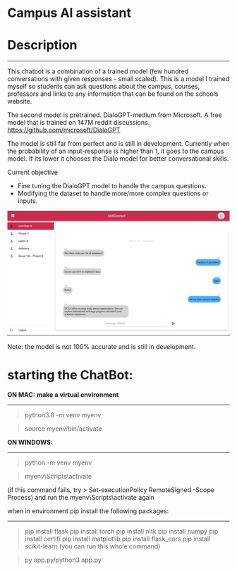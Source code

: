 # Campus AI assistant


# Description
___

This chatbot is a combination of a trained model (few hundred conversations with given responses - small scaled). This is a model I trained myself so students can ask questions 
about the campus, courses, professors and links to any information that can be found on the schools website.

The second model is pretrained. DialoGPT-medium from Microsoft. A free model that is trained on 147M reddit discussions. https://github.com/microsoft/DialoGPT

The model is still far from perfect and is still in development. Currently when the probability of an input-response is higher than 1, it goes to the campus model. If its 
lower it chooses the Dialo model for better conversational skills. 

Current objective 

- Fine tuning the DialoGPT model to handle the campus questions.
- Modifying the dataset to handle more/more complex questions or inputs.

![Alt text](image.png)


Note: the model is not 100% accurate and is still in development.


# starting the ChatBot:

**ON MAC:** 
**make a virtual environment**
___
> python3.8 -m venv myenv

> source myenv/bin/activate

**ON WINDOWS:**
___
> python -m venv myenv

>myenv\Scripts\activate 

(if this command fails, try > Set-executionPolicy RemoteSigned -Scope Process) and run the myenv\Scripts\activate again

when in environment pip install the following packages:
___
> pip install flask pip install torch pip install nltk pip install numpy pip install certifi pip install matplotlib 
pip install flask_cors pip install scikit-learn (you can run this whole command)

> py app.py/python3 app.py

